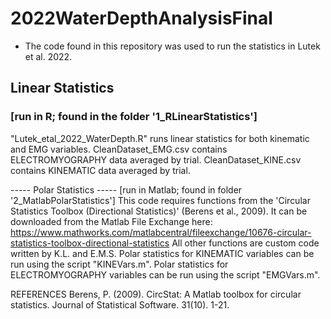 # 2022WaterDepthAnalysisFinal 

- The code found in this repository was used to run the statistics in Lutek et al. 2022.

## Linear Statistics
### [run in R; found in the folder '1_RLinearStatistics']
"Lutek_etal_2022_WaterDepth.R" runs linear statistics for both kinematic and EMG variables.
CleanDataset_EMG.csv contains ELECTROMYOGRAPHY data averaged by trial.
CleanDataset_KINE.csv contains KINEMATIC data averaged by trial.


----- Polar Statistics -----
[run in Matlab; found in folder '2_MatlabPolarStatistics']
This code requires functions from the 'Circular Statistics Toolbox (Directional Statistics)' (Berens et al., 2009). It can be downloaded from the Matlab File Exchange here:
https://www.mathworks.com/matlabcentral/fileexchange/10676-circular-statistics-toolbox-directional-statistics
All other functions are custom code written by K.L. and E.M.S.
Polar statistics for KINEMATIC variables can be run using the script "KINEVars.m". 
Polar statistics for ELECTROMYOGRAPHY variables can be run using the script "EMGVars.m".


REFERENCES
Berens, P. (2009). CircStat: A Matlab toolbox for circular statistics. Journal of Statistical Software. 31(10). 1-21.
